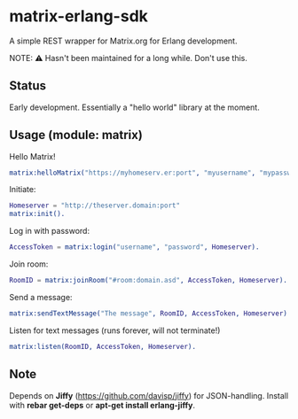 # matrix-erlang-sdk

A simple REST wrapper for Matrix.org for Erlang development.

NOTE: ⚠️ Hasn't been maintained for a long while. Don't use this.

## Status
Early development. Essentially a "hello world" library at the moment.

## Usage (module: matrix)

Hello Matrix!
```erlang
matrix:helloMatrix("https://myhomeserv.er:port", "myusername", "mypassword", "#someroom:myhomeserv.er").
```

Initiate:
```erlang
Homeserver = "http://theserver.domain:port"
matrix:init().
```

Log in with password:
```erlang
AccessToken = matrix:login("username", "password", Homeserver).
```

Join room:
```erlang
RoomID = matrix:joinRoom("#room:domain.asd", AccessToken, Homeserver).
```

Send a message:
```erlang
matrix:sendTextMessage("The message", RoomID, AccessToken, Homeserver).
```

Listen for text messages (runs forever, will not terminate!)
```erlang
matrix:listen(RoomID, AccessToken, Homeserver).
```

## Note
Depends on **Jiffy** (https://github.com/davisp/jiffy) for JSON-handling.
Install with **rebar get-deps** or **apt-get install erlang-jiffy**.

